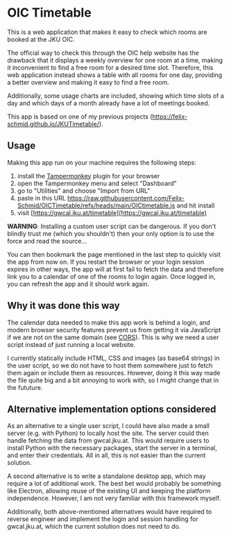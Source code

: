 # OIC Timetable

This is a web application that makes it easy to check which rooms are booked at the JKU OIC.

The official way to check this through the OIC help website has the drawback that it displays a weekly
overview for one room at a time, making it inconvenient to find a free room for a desired time slot.
Therefore, this web application instead shows a table with all rooms for one day, providing a better
overview and making it easy to find a free room.

Additionally, some usage charts are included, showing which time slots of a day and which days of a
month already have a lot of meetings booked.

This app is based on one of my previous projects (https://felix-schmid.github.io/JKUTimetable/).

## Usage

Making this app run on your machine requires the following steps:

1. install the [Tampermonkey](https://www.tampermonkey.net/) plugin for your browser
2. open the Tampermonkey menu and select "Dashboard"
3. go to "Utilities" and choose "Import from URL"
4. paste in this URL https://raw.githubusercontent.com/Felix-Schmid/OICTimetable/refs/heads/main/OICtimetable.js and hit install
5. visit [https://gwcal.jku.at/timetable](https://gwcal.jku.at/timetable)

**WARNING**: Installing a custom user script can be dangerous. If you don't blindly trust me
(which you shouldn't) then your only option is to use the force and read the source...

You can then bookmark the page mentioned in the last step to quickly visit the app from now on. If you
restart the browser or your login session expires in other ways, the app will at first fail to fetch
the data and therefore link you to a calendar of one of the rooms to login again. Once logged in, you
can refresh the app and it should work again.

## Why it was done this way

The calendar data needed to make this app work is behind a login, and modern browser security features
prevent us from getting it via JavaScript if we are not on the same domain
(see [CORS](https://developer.mozilla.org/de/docs/Web/HTTP/Guides/CORS)). This is why we need a user
script instead of just running a local website.

I currently statically include HTML, CSS and images (as base64 strings) in the user script, so we do not
have to host them somewhere just to fetch them again or include them as resources. However, doing it this
way made the file quite big and a bit annoying to work with, so I might change that in the fututure.

## Alternative implementation options considered

As an alternative to a single user script, I could have also made a small server (e.g. with Python) to
locally host the site. The server could then handle fetching the data from gwcal.jku.at. This would require
users to install Python with the necessary packages, start the server in a terminal, and enter their
credentials. All in all, this is not easier than the current solution.

A second alternative is to write a standalone desktop app, which may require a lot of additional work.
The best bet would probably be something like Electron, allowing reuse of the existing UI and keeping
the platform independence. However, I am not very familiar with this framework myself.

Additionally, both above-mentioned alternatives would have required to reverse engineer and implement
the login and session handling for gwcal.jku.at, which the current solution does not need to do.
